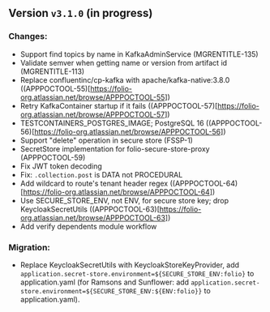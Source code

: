 ## Version `v3.1.0` (in progress)
### Changes:
* Support find topics by name in KafkaAdminService (MGRENTITLE-135)
* Validate semver when getting name or version from artifact id (MGRENTITLE-113)
* Replace confluentinc/cp-kafka with apache/kafka-native:3.8.0 ((APPPOCTOOL-55)[https://folio-org.atlassian.net/browse/APPPOCTOOL-55])
* Retry KafkaContainer startup if it fails ((APPPOCTOOL-57)[https://folio-org.atlassian.net/browse/APPPOCTOOL-57])
* TESTCONTAINERS\_POSTGRES\_IMAGE; PostgreSQL 16 ((APPPOCTOOL-56)[https://folio-org.atlassian.net/browse/APPPOCTOOL-56])
* Support "delete" operation in secure store (FSSP-1)
* SecretStore implementation for folio-secure-store-proxy (APPPOCTOOL-59)
* Fix JWT token decoding
* Fix: `.collection.post` is DATA not PROCEDURAL
* Add wildcard to route's tenant header regex ((APPPOCTOOL-64)[https://folio-org.atlassian.net/browse/APPPOCTOOL-64])
* Use SECURE\_STORE\_ENV, not ENV, for secure store key; drop KeycloakSecretUtils ((APPPOCTOOL-63)[https://folio-org.atlassian.net/browse/APPPOCTOOL-63])
* Add verify dependents module workflow

### Migration:
* Replace KeycloakSecretUtils with KeycloakStoreKeyProvider, add `application.secret-store.environment=${SECURE_STORE_ENV:folio}` to application.yaml (for Ramsons and Sunflower: add `application.secret-store.environment=${SECURE_STORE_ENV:${ENV:folio}}` to application.yaml).
